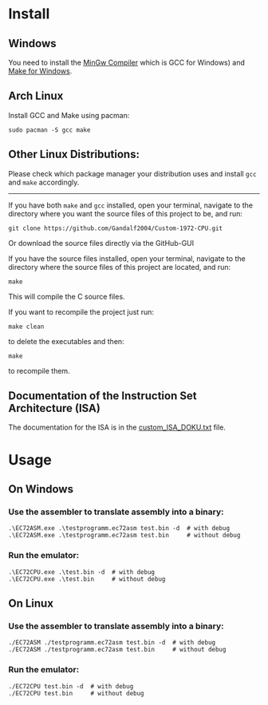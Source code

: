 # Install
## Windows
You need to install the [MinGw Compiler](https://www.mingw-w64.org/) which is GCC for Windows) and [Make for Windows](https://gnuwin32.sourceforge.net/packages/make.htm).

## Arch Linux
Install GCC and Make using pacman:
```
sudo pacman -S gcc make
```

## Other Linux Distributions:
Please check which package manager your distribution uses and install `gcc` and `make` accordingly.


------------------------------


If you have both `make` and `gcc` installed, open your terminal, navigate to the directory where you want the source files of this project to be, and run:
```
git clone https://github.com/Gandalf2004/Custom-1972-CPU.git
```
Or download the source files directly via the GitHub-GUI


If you have the source files installed, open your terminal, navigate to the directory where the source files of this project are located, and run:
```
make
```

This will compile the C source files.

If you want to recompile the project just run:
```
make clean
```
to delete the executables and then:
```
make
```
to recompile them.


## Documentation of the Instruction Set Architecture (ISA)
The documentation for the ISA is in the [custom_ISA_DOKU.txt](custom_ISA_DOKU.txt) file.

# Usage

## On Windows
### Use the assembler to translate assembly into a binary:
```
.\EC72ASM.exe .\testprogramm.ec72asm test.bin -d  # with debug
.\EC72ASM.exe .\testprogramm.ec72asm test.bin     # without debug
```
### Run the emulator:
```
.\EC72CPU.exe .\test.bin -d  # with debug
.\EC72CPU.exe .\test.bin     # without debug
```

## On Linux
### Use the assembler to translate assembly into a binary:
```
./EC72ASM ./testprogramm.ec72asm test.bin -d  # with debug
./EC72ASM ./testprogramm.ec72asm test.bin     # without debug
```
### Run the emulator:
```
./EC72CPU test.bin -d  # with debug
./EC72CPU test.bin     # without debug
```
